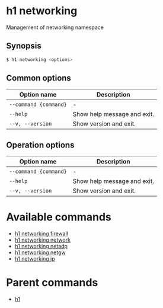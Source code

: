 
# h1 networking

Management of networking namespace

## Synopsis

```bash
$ h1 networking <options>
```

## Common options

| Option name               | Description                 |
| ------------------------- | --------------------------- |
| ```--command {command}``` | -                           |
| ```--help```              | Show help message and exit. |
| ```--v, --version```      | Show version and exit.      |

## Operation options

| Option name               | Description                 |
| ------------------------- | --------------------------- |
| ```--command {command}``` | -                           |
| ```--help```              | Show help message and exit. |
| ```--v, --version```      | Show version and exit.      |

# Available commands

* [h1 networking firewall](./firewall/README.md)
* [h1 networking network](./network/README.md)
* [h1 networking netadp](./netadp/README.md)
* [h1 networking netgw](./netgw/README.md)
* [h1 networking ip](./ip/README.md)

# Parent commands

* [h1](./../README.md)
